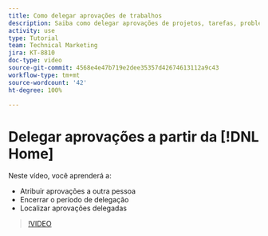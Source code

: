 ```yaml
---
title: Como delegar aprovações de trabalhos
description: Saiba como delegar aprovações de projetos, tarefas, problemas e cartões de ponto a outro usuário.
activity: use
type: Tutorial
team: Technical Marketing
jira: KT-8810
doc-type: video
source-git-commit: 4568e4e47b719e2dee35357d42674613112a9c43
workflow-type: tm+mt
source-wordcount: '42'
ht-degree: 100%

---
```


# Delegar aprovações a partir da [!DNL Home]

Neste vídeo, você aprenderá a:

* Atribuir aprovações a outra pessoa
* Encerrar o período de delegação
* Localizar aprovações delegadas

>[!VIDEO](https://video.tv.adobe.com/v/336094/?quality=12&learn=on&enablevpops)

<!--
learn more URLS
Delegate approval request
-->
